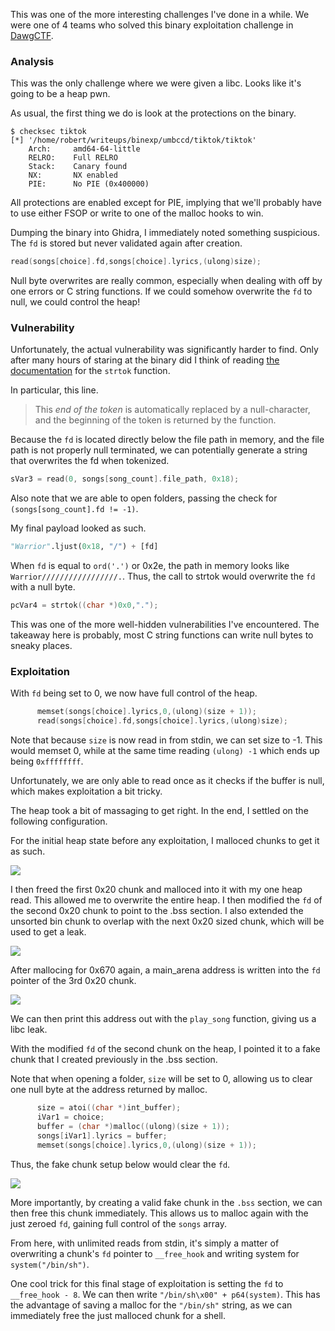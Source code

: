 This was one of the more interesting challenges I've done in a while. We were one of 4 teams who solved this binary exploitation challenge in [DawgCTF](https://ctftime.org/ctf/437). 

### Analysis

This was the only challenge where we were given a libc. Looks like it's going to be a heap pwn. 

As usual, the first thing we do is look at the protections on the binary. 

```
$ checksec tiktok
[*] '/home/robert/writeups/binexp/umbccd/tiktok/tiktok'
    Arch:     amd64-64-little
    RELRO:    Full RELRO
    Stack:    Canary found
    NX:       NX enabled
    PIE:      No PIE (0x400000)
```

All protections are enabled except for PIE, implying that we'll probably have to use either FSOP or write to one of the malloc hooks to win. 

Dumping the binary into Ghidra, I immediately noted something suspicious. The `fd` is stored but never validated again after creation. 

```c
read(songs[choice].fd,songs[choice].lyrics,(ulong)size);
```

Null byte overwrites are really common, especially when dealing with off by one errors or C string functions. If we could somehow overwrite the `fd` to null, we could control the heap!

<!--more-->

### Vulnerability

Unfortunately, the actual vulnerability was significantly harder to find. Only after many hours of staring at the binary did I think of reading [the documentation](http://www.cplusplus.com/reference/cstring/strtok/) for the `strtok` function. 

In particular, this line. 

> This *end of the token* is automatically replaced by a null-character, and the beginning of the token is returned by the function.

Because the `fd` is located directly below the file path in memory, and the file path is not properly null terminated, we can potentially generate a string that overwrites the fd when tokenized. 

```c
sVar3 = read(0, songs[song_count].file_path, 0x18);
```

Also note that we are able to open folders, passing the check for `(songs[song_count].fd != -1)`. 

My final payload looked as such. 

```python
"Warrior".ljust(0x18, "/") + [fd]
```

When `fd` is equal to `ord('.')` or 0x2e, the path in memory looks like `Warrior/////////////////.`. Thus, the call to strtok would overwrite the `fd` with a null byte. 

```c
pcVar4 = strtok((char *)0x0,".");
```

This was one of the more well-hidden vulnerabilities I've encountered. The takeaway here is probably, most C string functions can write null bytes to sneaky places. 

### Exploitation

With `fd` being set to 0, we now have full control of the heap. 

```c
      memset(songs[choice].lyrics,0,(ulong)(size + 1));
      read(songs[choice].fd,songs[choice].lyrics,(ulong)size);
```

Note that because `size` is now read in from stdin, we can set size to -1. This would memset 0, while at the same time reading `(ulong) -1` which ends up being `0xffffffff`. 

Unfortunately, we are only able to read once as it checks if the buffer is null, which makes exploitation a bit tricky. 

The heap took a bit of massaging to get right. In the end, I settled on the following configuration. 

For the initial heap state before any exploitation, I malloced chunks to get it as such. 

![](/blog/tiktok/0.jpg)

I then freed the first 0x20 chunk and malloced into it with my one heap read. This allowed me to overwrite the entire heap. I then modified the `fd` of the second 0x20 chunk to point to the .bss section. I also extended the unsorted bin chunk to overlap with the next 0x20 sized chunk, which will be used to get a leak. 

![](/blog/tiktok/1.jpg)


After mallocing for 0x670 again, a main_arena address is written into the `fd` pointer of the 3rd 0x20 chunk. 

![](/blog/tiktok/2.jpg)


We can then print this address out with the `play_song` function, giving us a libc leak. 

With the modified `fd` of the second chunk on the heap, I pointed it to a fake chunk that I created previously in the .bss section. 

Note that when opening a folder, `size` will be set to 0, allowing us to clear one null byte at the address returned by malloc. 

```c
      size = atoi((char *)int_buffer);
      iVar1 = choice;
      buffer = (char *)malloc((ulong)(size + 1));
      songs[iVar1].lyrics = buffer;
      memset(songs[choice].lyrics,0,(ulong)(size + 1));
```

Thus, the fake chunk setup below would clear the `fd`. 

![](/blog/tiktok/3.jpg)

More importantly, by creating a valid fake chunk in the `.bss` section, we can then free this chunk immediately. This allows us to malloc again with the just zeroed `fd`, gaining full control of the `songs` array. 

From here, with unlimited reads from stdin, it's simply a matter of overwriting a chunk's `fd` pointer to `__free_hook` and writing system for `system("/bin/sh")`. 

One cool trick for this final stage of exploitation is setting the `fd` to `__free_hook - 8`. We can then write `"/bin/sh\x00" + p64(system)`. This has the advantage of saving a malloc for the `"/bin/sh"` string, as we can immediately free the just malloced chunk for a shell. 
